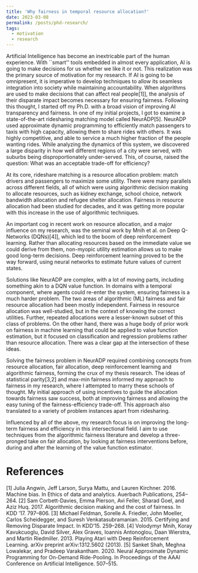 ```yaml
---
title: 'Why fairness in temporal resource allocation?'
date: 2023-03-08
permalink: /posts/phd-research/
tags:
  - motivation
  - research
---
```

Artificial Intelligence has become an inextricable part of the human experience. With ``smart'' tools embedded in almost every application, AI is going to make decisions for us whether we like it or not. This realization was the primary source of motivation for my research. If AI is going to be omnipresent, it is imperative to develop techniques to allow its seamless integration into society while maintaining accountability. When algorithms are used to make decisions that can affect real people[1]], the analysis of their disparate impact becomes necessary for ensuring fairness.
Following this thought, I started off my Ph.D. with a broad vision of improving AI transparency and fairness. In one of my initial projects, I got to examine a state-of-the-art ridesharing matching model called NeurADP[5]. NeurADP used approximate dynamic programming to efficiently match passengers to taxis with high capacity, allowing them to share rides with others. It was highly competitive, and able to service a much higher fraction of the people wanting rides. While analyzing the dynamics of this system, we discovered a large disparity in how well different regions of a city were served, with suburbs being disproportionately under-served. This, of course, raised the question: What was an acceptable trade-off for efficiency?

At its core, rideshare matching is a resource allocation problem: match drivers and passengers to maximize some utility. There were many parallels across different fields, all of which were using algorithmic decision making to allocate resources, such as kidney exchange, school choice, network bandwidth allocation and refugee shelter allocation. Fairness in resource allocation had been studied for decades, and it was getting more popular with this increase in the use of algorithmic techniques.

An important cog in recent work on resource allocation, and a major influence on my research, was the seminal work by Mnih et al. on Deep Q-Networks (DQNs)[4]], which led to the boom of deep reinforcement learning. Rather than allocating resources based on the immediate value we could derive from them, non-myopic utility estimation allows us to make good long-term decisions. Deep reinforcement learning proved to be the way forward, using neural networks to estimate future values of current states. 

Solutions like NeurADP are complex, with a lot of moving parts, including something akin to a DQN value function. In domains with a temporal component, where agents could re-enter the system, ensuring fairness is a much harder problem. The two areas of algorithmic (ML) fairness and fair resource allocation had been mostly independent.
Fairness in resource allocation was well-studied, but in the context of knowing the correct utilities. Further, repeated allocations were a lesser-known subset of this class of problems.
On the other hand, there was a huge body of prior work on fairness in machine learning that could be applied to value function estimation, but it focused on classification and regression problems rather than resource allocation. There was a clear gap at the intersection of these ideas.

Solving the fairness problem in NeurADP required combining concepts from resource allocation, fair allocation, deep reinforcement learning and algorithmic fairness, forming the crux of my thesis research. The ideas of statistical parity[3,2] and max-min fairness informed my approach to fairness in my research, where I attempted to marry these schools of thought. My initial approach of using incentives to guide the allocation towards fairness saw success, both at improving fairness and allowing the easy tuning of the fairness-efficiency trade-off. This approach also translated to a variety of problem instances apart from ridesharing. 

Influenced by all of the above, my research focus is on improving the long-term fairness and efficiency in this intersectional field. I aim to use techniques from the algorithmic fairness literature and develop a three-pronged take on fair allocation, by looking at fairness interventions before, during and after the learning of the value function estimator.

References
======
[1] Julia Angwin, Jeff Larson, Surya Mattu, and Lauren Kirchner. 2016. Machine bias. In Ethics of data and analytics. Auerbach Publications, 254–264.
[2] Sam Corbett-Davies, Emma Pierson, Avi Feller, Sharad Goel, and Aziz Huq. 2017. Algorithmic decision making and the cost of fairness. In KDD ’17. 797–806.
[3] Michael Feldman, Sorelle A. Friedler, John Moeller, Carlos Scheidegger, and Suresh Venkatasubramanian. 2015. Certifying and Removing Disparate Impact. In KDD’15. 259–268.
[4] Volodymyr Mnih, Koray Kavukcuoglu, David Silver, Alex Graves, Ioannis Antonoglou, Daan Wierstra, and Martin Riedmiller. 2013. Playing Atari with Deep Reinforcement Learning. arXiv preprint arXiv:1312.5602 (2013).
[5] Sanket Shah, Meghna Lowalekar, and Pradeep Varakantham. 2020. Neural Approximate Dynamic Programming for On-Demand Ride-Pooling. In Proceedings of the AAAI Conference on Artificial Intelligence. 507–515.
